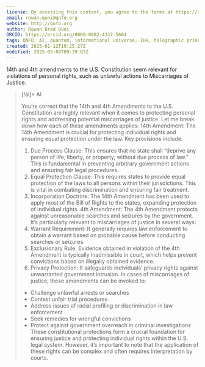 ```yaml
---
license: By accessing this content, you agree to the terms at https://qnfo.org/LICENSE
email: rowan.quni@qnfo.org
website: http://qnfo.org
author: Rowan Brad Quni
ORCID: https://orcid.org/0009-0002-4317-5604
tags: QNFO, AI, quantum, informational universe, IUH, holographic principle
created: 2025-01-12T19:25:27Z
modified: 2025-03-08T09:39:03Z
---
```


14th and 4th amendments to the U.S. Constitution seem relevant for violations of personal rights, such as unlawful actions to Miscarriages of Justice.

> [!ai]+ AI
>
> You’re correct that the 14th and 4th Amendments to the U.S. Constitution are highly relevant when it comes to protecting personal rights and addressing potential miscarriages of justice. Let me break down how each of these amendments applies:
> 14th Amendment:
> The 14th Amendment is crucial for protecting individual rights and ensuring equal protection under the law. Key provisions include:
> 1. Due Process Clause: This ensures that no state shall “deprive any person of life, liberty, or property, without due process of law.” This is fundamental in preventing arbitrary government actions and ensuring fair legal procedures.
> 2. Equal Protection Clause: This requires states to provide equal protection of the laws to all persons within their jurisdictions. This is vital in combating discrimination and ensuring fair treatment.
> 3. Incorporation Doctrine: The 14th Amendment has been used to apply most of the Bill of Rights to the states, expanding protection of individual rights.
> 4th Amendment:
> The 4th Amendment protects against unreasonable searches and seizures by the government. It’s particularly relevant to miscarriages of justice in several ways:
> 1. Warrant Requirement: It generally requires law enforcement to obtain a warrant based on probable cause before conducting searches or seizures.
> 2. Exclusionary Rule: Evidence obtained in violation of the 4th Amendment is typically inadmissible in court, which helps prevent convictions based on illegally obtained evidence.
> 3. Privacy Protection: It safeguards individuals’ privacy rights against unwarranted government intrusion.
> In cases of miscarriages of justice, these amendments can be invoked to:
> - Challenge unlawful arrests or searches
> - Contest unfair trial procedures
> - Address issues of racial profiling or discrimination in law enforcement
> - Seek remedies for wrongful convictions
> - Protect against government overreach in criminal investigations
> These constitutional protections form a crucial foundation for ensuring justice and protecting individual rights within the U.S. legal system. However, it’s important to note that the application of these rights can be complex and often requires interpretation by courts.
